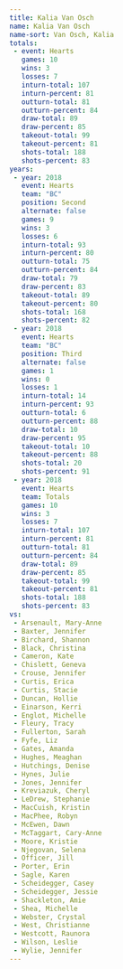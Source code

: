 ```yaml
---
title: Kalia Van Osch
name: Kalia Van Osch
name-sort: Van Osch, Kalia
totals:
 - event: Hearts
   games: 10
   wins: 3
   losses: 7
   inturn-total: 107
   inturn-percent: 81
   outturn-total: 81
   outturn-percent: 84
   draw-total: 89
   draw-percent: 85
   takeout-total: 99
   takeout-percent: 81
   shots-total: 188
   shots-percent: 83
years:
 - year: 2018
   event: Hearts
   team: "BC"
   position: Second
   alternate: false
   games: 9
   wins: 3
   losses: 6
   inturn-total: 93
   inturn-percent: 80
   outturn-total: 75
   outturn-percent: 84
   draw-total: 79
   draw-percent: 83
   takeout-total: 89
   takeout-percent: 80
   shots-total: 168
   shots-percent: 82
 - year: 2018
   event: Hearts
   team: "BC"
   position: Third
   alternate: false
   games: 1
   wins: 0
   losses: 1
   inturn-total: 14
   inturn-percent: 93
   outturn-total: 6
   outturn-percent: 88
   draw-total: 10
   draw-percent: 95
   takeout-total: 10
   takeout-percent: 88
   shots-total: 20
   shots-percent: 91
 - year: 2018
   event: Hearts
   team: Totals
   games: 10
   wins: 3
   losses: 7
   inturn-total: 107
   inturn-percent: 81
   outturn-total: 81
   outturn-percent: 84
   draw-total: 89
   draw-percent: 85
   takeout-total: 99
   takeout-percent: 81
   shots-total: 188
   shots-percent: 83
vs:
 - Arsenault, Mary-Anne
 - Baxter, Jennifer
 - Birchard, Shannon
 - Black, Christina
 - Cameron, Kate
 - Chislett, Geneva
 - Crouse, Jennifer
 - Curtis, Erica
 - Curtis, Stacie
 - Duncan, Hollie
 - Einarson, Kerri
 - Englot, Michelle
 - Fleury, Tracy
 - Fullerton, Sarah
 - Fyfe, Liz
 - Gates, Amanda
 - Hughes, Meaghan
 - Hutchings, Denise
 - Hynes, Julie
 - Jones, Jennifer
 - Kreviazuk, Cheryl
 - LeDrew, Stephanie
 - MacCuish, Kristin
 - MacPhee, Robyn
 - McEwen, Dawn
 - McTaggart, Cary-Anne
 - Moore, Kristie
 - Njegovan, Selena
 - Officer, Jill
 - Porter, Erin
 - Sagle, Karen
 - Scheidegger, Casey
 - Scheidegger, Jessie
 - Shackleton, Amie
 - Shea, Michelle
 - Webster, Crystal
 - West, Christianne
 - Westcott, Raunora
 - Wilson, Leslie
 - Wylie, Jennifer
---
```

